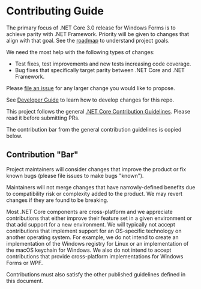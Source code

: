 # Contributing Guide

The primary focus of .NET Core 3.0 release for Windows Forms is to achieve parity with .NET Framework. Priority will be given to changes that align with that goal. See the [roadmap](../roadmap.md) to understand project goals.

We need the most help with the following types of changes:

* Test fixes, test improvements and new tests increasing code coverage.
* Bug fixes that specifically target parity between .NET Core and .NET Framework.

Please [file an issue](https://github.com/dotnet/winforms/issues) for any larger change you would like to propose.

See [Developer Guide](developer-guide.md) to learn how to develop changes for this repo.

This project follows the general [.NET Core Contribution Guidelines](https://github.com/dotnet/corefx/blob/master/Documentation/project-docs/contributing.md). Please read it before submitting PRs.

The contribution bar from the general contribution guidelines is copied below.

## Contribution "Bar"

Project maintainers will consider changes that improve the product or fix known bugs (please file issues to make bugs "known").

Maintainers will not merge changes that have narrowly-defined benefits due to compatibility risk or complexity added to the product. We may revert changes if they are found to be breaking.

Most .NET Core components are cross-platform and we appreciate contributions that either improve their feature set in a given environment or that add support for a new environment. We will typically not accept contributions that implement support for an OS-specific technology on another operating system. For example, we do not intend to create an implementation of the Windows registry for Linux or an implementation of the macOS keychain for Windows. We also do not intend to accept contributions that provide cross-platform implementations for Windows Forms or WPF.

Contributions must also satisfy the other published guidelines defined in this document.
